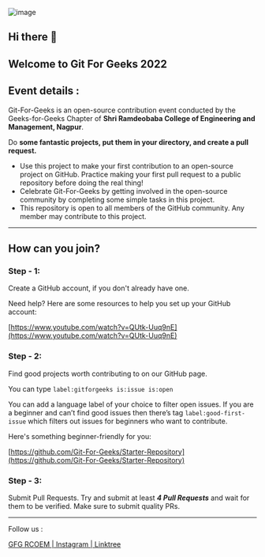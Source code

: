 ![image](./Assets/gfg-banner.png)

## Hi there 👋

## Welcome to Git For Geeks 2022

## Event details :

Git-For-Geeks is an open-source contribution event conducted by the Geeks-for-Geeks Chapter of **Shri Ramdeobaba College of Engineering and Management, Nagpur**.

Do **some fantastic projects, put them in your directory, and create a pull request.**

- Use this project to make your first contribution to an open-source project on GitHub. Practice making your first pull request to a public repository before doing the real thing!
- Celebrate Git-For-Geeks by getting involved in the open-source community by completing some simple tasks in this project.
- This repository is open to all members of the GitHub community. Any member may contribute to this project.

---

## How can you join?

### Step - 1:

Create a GitHub account, if you don't already have one. 

Need help? Here are some resources to help you set up your GitHub account:

[https://www.youtube.com/watch?v=QUtk-Uuq9nE](https://www.youtube.com/watch?v=QUtk-Uuq9nE)

### Step - 2:

Find good projects worth contributing to on our GitHub page. 

You can type `label:gitforgeeks is:issue is:open`

You can add a language label of your choice to filter open issues. If you are a beginner and can’t find good issues then there’s tag `label:good-first-issue` which filters out issues for beginners who want to contribute.

Here's something beginner-friendly for you:

[https://github.com/Git-For-Geeks/Starter-Repository](https://github.com/Git-For-Geeks/Starter-Repository)

### Step - 3:

Submit Pull Requests. Try and submit at least ***4 Pull Requests*** and wait for them to be verified. Make sure to submit quality PRs.

---

Follow us : 

[GFG RCOEM | Instagram | Linktree](https://linktr.ee/gfgrcoem)
